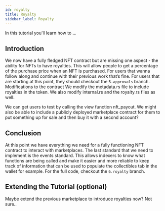 ```yaml
---
id: royalty
title: Royalty
sidebar_label: Royalty
---
```


In this tutorial you'll learn how to ...

## Introduction

We now have a fully fledged NFT contract but are missing one aspect - the ability for NFTs to have royalties. This will allow people to get a percentage of the purchase price when an NFT is purchased. For users that wanna follow along and continue with their previous work that’s fine. For users that are starting at this point, they should checkout the `5.approvals` branch. 
Modifications to the contract
We modify the metadata.rs file to include royalties in the token. We also modify internal.rs and the royalty.rs files as well.

We can get users to test by calling the view function nft_payout. We might also be able to include a publicly deployed marketplace contract for them to put something up for sale and then buy it with a second account? 

## Conclusion

At this point we have everything we need for a fully functioning NFT contract to interact with marketplaces. The last standard that we need to implement is the events standard. This allows indexers to know what functions are being called and make it easier and more reliable to keep track of information that can be used to populate the collectibles tab in the wallet for example. For the full code, checkout the `6.royalty` branch. 

## Extending the Tutorial (optional)

Maybe extend the previous marketplace to introduce royalties now? Not sure.. 
